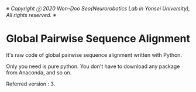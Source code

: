 ※ _Copyright ⓒ 2020 Won-Doo Seo(Neurorobotics Lab in Yonsei University), All rights reserved._ ※

# Global Pairwise Sequence Alignment

It's raw code of global pairwise sequence alignment written with Python.

Only you need is pure python. You don't have to download any package from Anaconda, and so on.

Referred version : 3.
